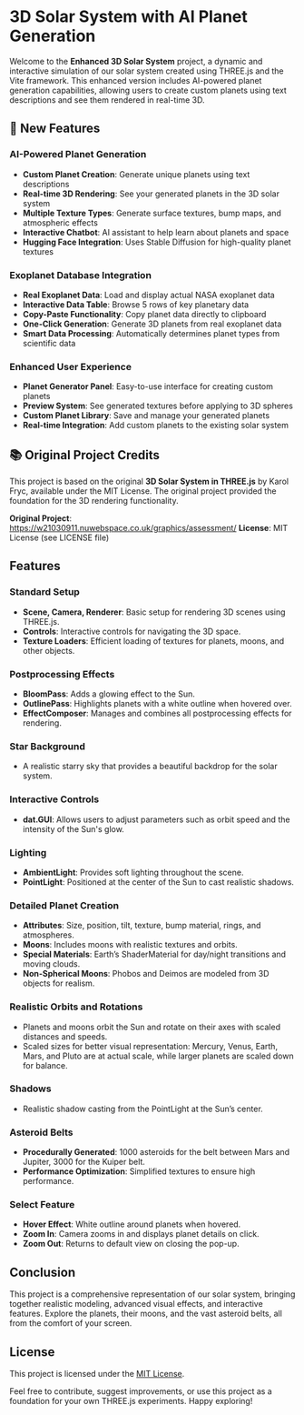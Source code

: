# 3D Solar System with AI Planet Generation

Welcome to the **Enhanced 3D Solar System** project, a dynamic and interactive simulation of our solar system created using THREE.js and the Vite framework. This enhanced version includes AI-powered planet generation capabilities, allowing users to create custom planets using text descriptions and see them rendered in real-time 3D.

## 🚀 New Features

### AI-Powered Planet Generation
- **Custom Planet Creation**: Generate unique planets using text descriptions
- **Real-time 3D Rendering**: See your generated planets in the 3D solar system
- **Multiple Texture Types**: Generate surface textures, bump maps, and atmospheric effects
- **Interactive Chatbot**: AI assistant to help learn about planets and space
- **Hugging Face Integration**: Uses Stable Diffusion for high-quality planet textures

### Exoplanet Database Integration
- **Real Exoplanet Data**: Load and display actual NASA exoplanet data
- **Interactive Data Table**: Browse 5 rows of key planetary data
- **Copy-Paste Functionality**: Copy planet data directly to clipboard
- **One-Click Generation**: Generate 3D planets from real exoplanet data
- **Smart Data Processing**: Automatically determines planet types from scientific data

### Enhanced User Experience
- **Planet Generator Panel**: Easy-to-use interface for creating custom planets
- **Preview System**: See generated textures before applying to 3D spheres
- **Custom Planet Library**: Save and manage your generated planets
- **Real-time Integration**: Add custom planets to the existing solar system

## 📚 Original Project Credits

This project is based on the original **3D Solar System in THREE.js** by Karol Fryc, available under the MIT License. The original project provided the foundation for the 3D rendering functionality.

**Original Project**: https://w21030911.nuwebspace.co.uk/graphics/assessment/
**License**: MIT License (see LICENSE file)


## Features

### Standard Setup
- **Scene, Camera, Renderer**: Basic setup for rendering 3D scenes using THREE.js.
- **Controls**: Interactive controls for navigating the 3D space.
- **Texture Loaders**: Efficient loading of textures for planets, moons, and other objects.

### Postprocessing Effects
- **BloomPass**: Adds a glowing effect to the Sun.
- **OutlinePass**: Highlights planets with a white outline when hovered over.
- **EffectComposer**: Manages and combines all postprocessing effects for rendering.

### Star Background
- A realistic starry sky that provides a beautiful backdrop for the solar system.

### Interactive Controls
- **dat.GUI**: Allows users to adjust parameters such as orbit speed and the intensity of the Sun's glow.

### Lighting
- **AmbientLight**: Provides soft lighting throughout the scene.
- **PointLight**: Positioned at the center of the Sun to cast realistic shadows.

### Detailed Planet Creation
- **Attributes**: Size, position, tilt, texture, bump material, rings, and atmospheres.
- **Moons**: Includes moons with realistic textures and orbits.
- **Special Materials**: Earth’s ShaderMaterial for day/night transitions and moving clouds.
- **Non-Spherical Moons**: Phobos and Deimos are modeled from 3D objects for realism.

### Realistic Orbits and Rotations
- Planets and moons orbit the Sun and rotate on their axes with scaled distances and speeds.
- Scaled sizes for better visual representation: Mercury, Venus, Earth, Mars, and Pluto are at actual scale, while larger planets are scaled down for balance.

### Shadows
- Realistic shadow casting from the PointLight at the Sun’s center.

### Asteroid Belts
- **Procedurally Generated**: 1000 asteroids for the belt between Mars and Jupiter, 3000 for the Kuiper belt.
- **Performance Optimization**: Simplified textures to ensure high performance.

### Select Feature
- **Hover Effect**: White outline around planets when hovered.
- **Zoom In**: Camera zooms in and displays planet details on click.
- **Zoom Out**: Returns to default view on closing the pop-up.

## Conclusion
This project is a comprehensive representation of our solar system, bringing together realistic modeling, advanced visual effects, and interactive features. Explore the planets, their moons, and the vast asteroid belts, all from the comfort of your screen.

## License

This project is licensed under the [MIT License](./LICENSE).

Feel free to contribute, suggest improvements, or use this project as a foundation for your own THREE.js experiments. Happy exploring!
